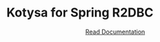 # Kotysa for Spring R2DBC

<p align="center">
<a href="https://ufoss.org/kotysa/kotysa-spring-r2dbc.html">Read Documentation</a>
</p>

